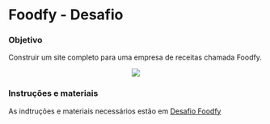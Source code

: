<h1>
  Foodfy - Desafio
</h1>

### Objetivo

Construir um site completo para uma empresa de receitas chamada Foodfy.

<div align="center">
  <img src="https://rocketseat-cdn.s3-sa-east-1.amazonaws.com/mockup.png" />
</div> 


### Instruções e materiais 

As indtruções e materiais necessários estão em [Desafio Foodfy](https://github.com/rocketseat-education/bootcamp-launchbase-desafios-02/blob/master/desafios/02-foodfy.md)

